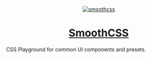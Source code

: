<div style="text-align:center"><a href="https://smoothcss.xyz/?ref=github"><img src="https://smoothcss.xyz/logo-256.png" alt="smoothcss" /><h1>SmoothCSS</h1></a></div>

CSS Playground for common UI components and presets.
